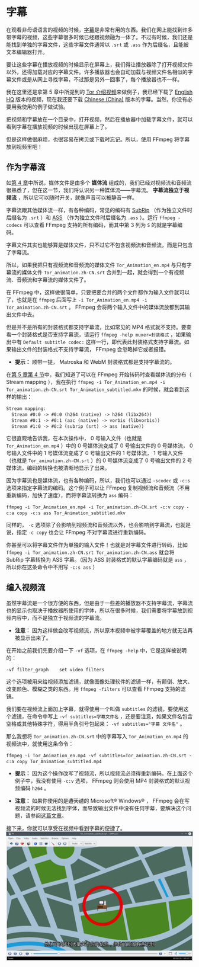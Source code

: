# 字幕

在观看非母语语言的视频的时候，[字幕](https://zh.wikipedia.org/wiki/%E5%AD%97%E5%B9%95)是非常有用的东西。我们在网上能找到许多带字幕的视频，这些字幕很多时候已经跟视频融为一体了。不过有时候，我们还是能找到单独的字幕文件，这些字幕文件通常以 `.srt` 或 `.ass` 作为后缀名，且能被文本编辑器打开。

要让这些字幕在播放视频的时候显示在屏幕上，我们得让播放器除了打开视频文件以外，还得加载对应的字幕文件。许多播放器也会自动加载与视频文件名相似的字幕文件或是从网上寻找字幕，不过那是另外一回事了，每个播放器也不一样。

我在这里还是拿第 5 章中所提到的 [Tor 介绍视频](https://blog.torproject.org/blog/releasing-tor-animation)来做例子，我已经下载了 [English HQ](https://media.torproject.org/video/2015-03-animation/HQ/Tor_Animation_en.mp4) 版本的视频，现在我还要下载 [Chinese (China)](https://media.torproject.org/video/2015-03-animation/subs/Tor_animation.zh-CN.srt) 版本的字幕。当然，你没有必要用我使用的例子做试验。

把视频和字幕放在一个目录中，打开视频，然后在播放器中加载字幕文件，就可以看到字幕在播放视频的时候出现在屏幕上了。

但是这样做很麻烦，也很容易在拷贝或下载时忘记。所以，使用 FFmpeg 将字幕放到视频里吧！

<a name="as-subtitle-stream"></a>
## 作为字幕流

如[第 4 章](04-media-file-structure.md)中所说，媒体文件是由多个 **媒体流** 组成的，我们已经对视频流和音频流很熟悉了，但在这一节，我们将认识另一种媒体流——字幕流。 **字幕流独立于视频流** ，所以它可以随时开关，就像声音可以被静音一样。

字幕流跟其他媒体流一样，有各种编码，常见的编码有 [SubRip](https://en.wikipedia.org/wiki/SubRip) （作为独立文件时后缀名为 `.srt` ）和 [ASS](https://zh.wikipedia.org/wiki/SubStation_Alpha#Advanced_SubStation_Alpha.EF.BC.88ASS.E5.AD.97.E5.B9.95.EF.BC.89) （作为独立文件时后缀名为 `.ass` ）。运行 `ffmpeg -codecs` 可以查看 FFmpeg 支持的所有编码，而其中第 3 列为 `S` 的就是字幕编码。

字幕文件其实也能够算是媒体文件，只不过它不包含视频流和音频流，而是只包含了字幕流。

所以，如果我把只有视频流和音频流的媒体文件 `Tor_Animation_en.mp4` 与只有字幕流的媒体文件 `Tor_animation.zh-CN.srt` 合并到一起，就会得到一个有视频流、音频流和字幕流的媒体文件了。

在 FFmpeg 中，这样做很简单，只要把要合并的两个文件都作为输入文件就可以了，也就是在 `ffmpeg` 后面写上 `-i Tor_Animation_en.mp4 -i Tor_animation.zh-CN.srt` 。 FFmpeg 会将两个输入文件中的媒体流放都到其输出文件中去。

但是并不是所有的封装格式都支持字幕流，比如常见的 MP4 格式就不支持。要查看一个封装格式是否支持字幕流，请运行 `ffmpeg -help muxer=封装格式` ，如果输出中有 `Default subtitle codec:` 这样一行，即代表此封装格式支持字幕流。如果输出文件的封装格式不支持字幕流， FFmpeg 会忽略掉它或者报错。

-	 **提示：** 顺带一提， Matroska 和 WebM 封装格式都是支持字幕流的。

在[第 5 章第 4 节](05-start-converting.md#learn-to-look-output)中，我们知道了可以在 FFmpeg 开始转码时查看媒体流的分布（ Stream mapping ），我在执行 `ffmpeg -i Tor_Animation_en.mp4 -i Tor_animation.zh-CN.srt Tor_Animation_subtitled.mkv` 的时候，就会看到这样的输出：

	Stream mapping:
	  Stream #0:0 -> #0:0 (h264 (native) -> h264 (libx264))
	  Stream #0:1 -> #0:1 (aac (native) -> vorbis (libvorbis))
	  Stream #1:0 -> #0:2 (subrip (srt) -> ass (native))

它很直观地告诉我，在本次操作中， 0 号输入文件（也就是 `Tor_Animation_en.mp4` ）中的 0 号媒体流变成了 0 号输出文件的 0 号媒体流， 0 号输入文件中的 1 号媒体流变成了 0 号输出文件的 1 号媒体流， 1 号输入文件（也就是 `Tor_animation.zh-CN.srt` ）的 0 号媒体流变成了 0 号输出文件的 2 号媒体流。编码的转换也被清晰地显示了出来。

因为字幕流也是媒体流，也有各种编码，所以，我们也可以通过 `-scodec` 或 `-c:s` 选项来指定字幕流的编码。这个例子可以让 FFmpeg 复制视频流和音频流（不用重新编码，加快了速度），而将字幕流转换为 `ass` 编码：

	ffmpeg -i Tor_Animation_en.mp4 -i Tor_animation.zh-CN.srt -c:v copy -c:a copy -c:s ass Tor_Animation_subtitled.mkv

同样的， `-c` 选项除了会影响到视频流和音频流以外，也会影响到字幕流，也就是说，指定 `-c copy` 也会让 FFmpeg 不对字幕流进行重新编码。

你甚至可以将字幕文件作为单独的输入文件！也就是对字幕文件进行转码，比如 `ffmpeg -i Tor_animation.zh-CN.srt Tor_animation.zh-CN.ass` 就会将 SubRip 字幕转换为 ASS 字幕。（因为 ASS 封装格式的默认字幕编码就是 `ass` ，所以你在这条命令中不用写 `-c:s ass` ）

<a name="encode-to-video"></a>
## 编入视频流

虽然字幕流是一个很方便的东西，但是由于一些差的播放器不支持字幕流，字幕流也的显示也取决于播放器所使用的字体，所以在很多时候，我们需要将字幕放到视频内容中，而不是独立于视频流的字幕流。

-	 **注意：** 因为这样做会改写视频流，所以原本视频中被字幕覆盖的地方就无法再被显示出来了。

在开始之前我们先要介绍一下 `-vf` 选项，在 `ffmpeg -help` 中，它是这样被说明的：

	-vf filter_graph    set video filters

这个选项被用来给视频添加滤镜，就像图像处理软件的滤镜一样，有颠倒、放大、改变颜色、模糊之类的东西。用 `ffmpeg -filters` 可以查看 FFmpeg 支持的滤镜。

我们要在视频流上面加上字幕，就得使用一个叫做 `subtitles` 的滤镜，要使用这个滤镜，在命令中写上 `-vf subtitles=字幕文件名` ，还是要注意，如果文件名包含空格或其他特殊字符，得用半角引号包起来： `-vf subtitles="字幕 文件名"` 。

那么我想将 `Tor_animation.zh-CN.srt` 中的字幕写入 `Tor_Animation_en.mp4` 的视频流中，就使用这条命令：

	ffmpeg -i Tor_Animation_en.mp4 -vf subtitles=Tor_animation.zh-CN.srt -c:a copy Tor_Animation_subtitled.mp4

-	 **提示：** 因为这个操作改写了视频流，所以视频流必须得重新编码。在上面这个例子中，我没有使用 `-c:v` 选项， FFmpeg 则会使用 MP4 封装格式的默认视频编码 `h264` 。

-	 **注意：** 如果你使用的是~~遭天谴~~的 Microsoft&reg; Windows&reg; ， FFmpeg 会在写视频流的时候无法找到字体，而导致输出文件中没有任何字幕，要解决这个问题，请参阅[这篇文章]()。

接下来，你就可以享受在视频中看到字幕的便捷了。  
![SMPlayer 正在播放带字幕的视频](image/video-with-subtitles.png)

